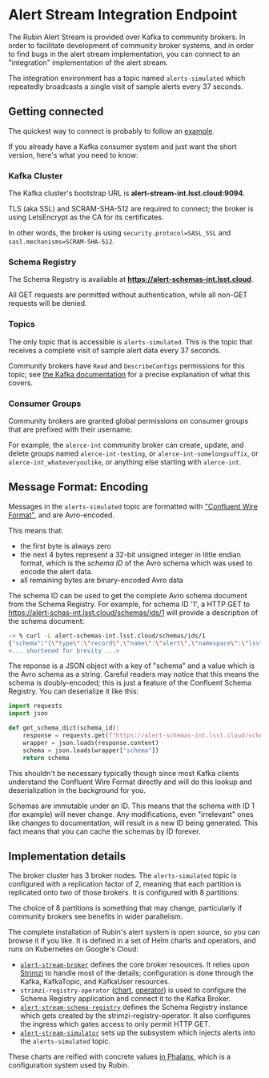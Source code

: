 # Alert Stream Integration Endpoint #

The Rubin Alert Stream is provided over Kafka to community brokers.
In order to facilitate development of community broker systems, and in order to find bugs in the alert stream implementation, you can connect to an "integration" implementation of the alert stream.

The integration environment has a topic named `alerts-simulated` which repeatedly broadcasts a single visit of sample alerts every 37 seconds.

## Getting connected ##

The quickest way to connect is probably to follow an [example](../examples/alert_stream_integration_endpoint).

If you already have a Kafka consumer system and just want the short version, here's what you need to know:

### Kafka Cluster

The Kafka cluster's bootstrap URL is **alert-stream-int.lsst.cloud:9094**.

TLS (aka SSL) and SCRAM-SHA-512 are required to connect; the broker is using LetsEncrypt as the CA for its certificates.

In other words, the broker is using `security.protocol=SASL_SSL` and `sasl.mechanisms=SCRAM-SHA-512`.

### Schema Registry

The Schema Registry is available at **https://alert-schemas-int.lsst.cloud**.

All GET requests are permitted without authentication, while all non-GET requests will be denied.

### Topics

The only topic that is accessible is `alerts-simulated`.
This is the topic that receives a complete visit of sample alert data every 37 seconds.

Community brokers have `Read` and `DescribeConfigs` permissions for this topic; see [the Kafka documentation](https://kafka.apache.org/documentation/#operations_resources_and_protocols) for a precise explanation of what this covers.

### Consumer Groups

Community brokers are granted global permissions on consumer groups that are prefixed with their username.

For example, the `alerce-int` community broker can create, update, and delete groups named `alerce-int-testing`, or `alerce-int-somelongsuffix`, or `alerce-int_whateveryoulike`, or anything else starting with `alerce-int`.

## Message Format: Encoding

Messages in the `alerts-simulated` topic are formatted with ["Confluent Wire Format"](https://docs.confluent.io/platform/current/schema-registry/serdes-develop/index.html#wire-format), and are Avro-encoded.

This means that:

 - the first byte is always zero
 - the next 4 bytes represent a 32-bit unsigned integer in little endian format, which is the *schema ID* of the Avro schema which was used to encode the alert data.
 - all remaining bytes are binary-encoded Avro data

The schema ID can be used to get the complete Avro schema document from the Schema Registry.
For example, for schema ID '1', a HTTP GET to https://alert-schas-int.lsst.cloud/schemas/ids/1 will provide a description of the schema document:
```sh
-> % curl -L alert-schemas-int.lsst.cloud/schemas/ids/1
{"schema":"{\"type\":\"record\",\"name\":\"alert\",\"namespace\":\"lsst.v4_0\",
<... shortened for brevity ...>
```

The reponse is a JSON object with a key of "schema" and a value which is the Avro schema as a string.
Careful readers may notice that this means the schema is doubly-encoded; this is just a feature of the Confluent Schema Registry.
You can deserialize it like this:

```py
import requests
import json

def get_schema_dict(schema_id):
    response = requests.get(f"https://alert-schemas-int.lsst.cloud/schemas/ids/{schema_id}")
    wrapper = json.loads(response.content)
    schema = json.loads(wrapper["schema"])
    return schema
```

This shouldn't be necessary typically though since most Kafka clients understand the Confluent Wire Format directly and will do this lookup and deserialization in the background for you.

Schemas are immutable under an ID.
This means that the schema with ID 1 (for example) will never change.
Any modifications, even "irrelevant" ones like changes to documentation, will result in a new ID being generated.
This fact means that you can cache the schemas by ID forever.

## Implementation details

The broker cluster has 3 broker nodes.
The `alerts-simulated` topic is configured with a replication factor of 2, meaning that each partition is replicated onto two of those brokers.
It is configured with 8 partitions.

The choice of 8 partitions is something that may change, particularly if community brokers see benefits in wider parallelism.

The complete installation of Rubin's alert system is open source, so you can browse it if you like.
It is defined in a set of Helm charts and operators, and runs on Kubernetes on Google's Cloud:

 - [`alert-stream-broker`](https://github.com/lsst-sqre/phalanx/tree/master/services/alert-stream-broker/charts/alert-stream-broker) defines the core broker resources.
   It relies upon [Strimzi](https://strimzi.io/) to handle most of the details; configuration is done through the Kafka, KafkaTopic, and KafkaUser resources.
 - `strimzi-registry-operator` ([chart](https://github.com/lsst-sqre/charts/tree/main/charts/strimzi-registry-operator), [operator](https://github.com/lsst-sqre/strimzi-registry-operator)) is used to configure the Schema Registry application and connect it to the Kafka Broker.
 - [`alert-stream-schema-registry`](https://github.com/lsst-sqre/phalanx/tree/master/services/alert-stream-broker/charts/alert-stream-schema-registry) defines the Schema Registry instance which gets created by the strimzi-registry-operator.
   It also configures the ingress which gates access to only permit HTTP GET.
 - [`alert-stream-simulator`](https://github.com/lsst-sqre/phalanx/tree/master/services/alert-stream-broker/charts/alert-stream-simulator) sets up the subsystem which injects alerts into the `alerts-simulated` topic.

These charts are reified with concrete values [in Phalanx](https://github.com/lsst-sqre/phalanx/blob/master/services/alert-stream-broker/values-idfint.yaml), which is a configuration system used by Rubin.
